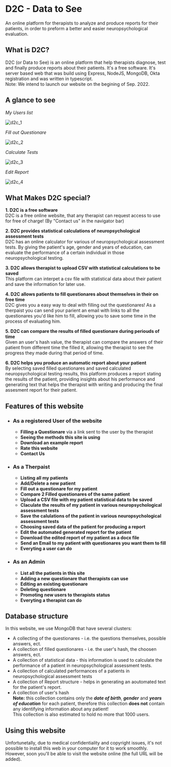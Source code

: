 # D2C - Data to See
An online platform for therapists to analyze and produce reports for their patients, in order to preform a better and easier neuropsychological evaluation.

## What is D2C?
D2C (or Data to See) is an online platform that help therapists diagnose, test and finally produce reports about their patients.
It's a free software. It's server based web that was build using Express, NodeJS, MongoDB, Okta registration and was written in typescript. <br/>
Note: We intend to launch our website on the begining of Sep. 2022.

## A glance to see

_My Users list_

![d2c_1](https://user-images.githubusercontent.com/64374818/175479648-3a5c2b29-a838-45fc-8f73-7f423ca13181.PNG)

_Fill out Questionare_

![d2c_2](https://user-images.githubusercontent.com/64374818/175480236-f40722a8-ba0a-42e1-bd54-5d8d9668ece8.PNG)

_Calculate Tests_

![d2c_3](https://user-images.githubusercontent.com/64374818/175483187-85d9d252-0213-4645-8a71-3b35a6415c3a.PNG)

_Edit Report_

![d2c_4](https://user-images.githubusercontent.com/64374818/175485852-e13271f4-fc96-403f-b1e0-14f4bc1f77e2.PNG)

## What Makes D2C special?
**1. D2C is a free software** <br/>
D2C is a free online website, that any therapist can request access to use for free of charge! (By "Contact us" in the navigator bar)

**2. D2C provides statistical calculations of neuropsychological assessment tests** <br/>
D2C has an online calculator for various of neuropsychological assessment tests. By giving the patient's age, gender and years of education, can evaluate the performance of a certain individual in those neuropsychological testing.

**3. D2C allows therapist to upload CSV with statistical calculations to be saved** <br/>
This platform can interpet a csv file with statistical data about their patient and save the information for later use.

**4. D2C allows patients to fill questionares about themselves in their on free time** <br/>
D2C gives you a easy way to deal with filling out the questionares! As a therpaist you can send your parient an email with links to all the questionares you'd like him to fill, allowing you to save some time in the process of evaluating him.

**5. D2C can compare the results of filled questionare during periouds of time** <br/>
Given an user's hash value, the therapist can compare the answers of their patient from different time the filled it, allowing the therapist to see the progress they made during that period of time.
  
**6. D2C helps you produce an automatic report about your patient** <br/>
By selecting saved filled questionares and saved calculated neuropsychological testing results, this platform produces a report stating the results of the patient, providing insights about his performance and generating text that helps the therapist with writing and producing the final assesment report for their patient.

## Features of this website

* ### As a registered User of the website
  * **Filling a Questionare** via a link sent to the user by the therapist
  * **Seeing the methods this site is using**
  * **Download an example report**
  * **Rate this website**
  * **Contact Us**
* ### As a Therpaist
  * **Listing all my patients**
  * **Add/Delete a new patient**
  * **Fill out a questionare for my patient**
  * **Compare 2 Filled questionares of the same patient**
  * **Upload a CSV file with my patient statistical data to be saved**
  * **Claculate the results of my patient in various neuropsychological assessment tests**
  * **Save the calulations of the patient in various neuropsychological assessment tests**
  * **Choosing saved data of the patient for producing a report**
  * **Edit the automated generated report for the patient**
  * **Download the edited report of my patient as a docx file**
  * **Send an Email to my patient with questionares you want them to fill**
  * **Everyting a user can do**
* ### As an Admin
  * **List all the patients in this site**
  * **Adding a new questionare that therapists can use**
  * **Editing an existing questionare**
  * **Deleting questionare**
  * **Promoting new users to therapists status**
  * **Everyting a therapist can do**

## Database structure
In this website, we use MongoDB that have several clusters:
* A collecting of the questionares - i.e. the questions themselves, possible answers, ect.
* A collection of filled questionares - i.e. the user's hash, the choosen answers, ect.
* A collection of statistical data - this information is used to calculate the performance of a patient in neuropsychological assessment tests.
* A collection of calculated performances of a patients in neuropsychological assessment tests
* A collection of Report structure - helps in generating an aoutomated text for the patient's report.
* A collection of user's hash <br/>
**Note:** this collection contains only the ***date of birth***, ***gender*** and ***years of education*** for each patient, therefore this collection **does not** contain any identifying information about any patient!<br/>
This collection is also estimated to hold no more that 1000 users.

## Using this website
Unfortunetally, due to medical confidentiality and copyright issues, it's not possible to install this web in your computer for it to work smoothly.
However, soon you'll be able to visit the website online (the full URL will be added). 

